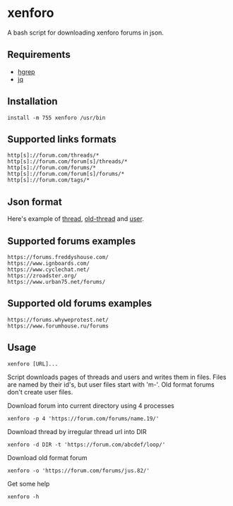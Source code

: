 # xenforo

A bash script for downloading xenforo forums in json.

## Requirements

 - [hgrep](https://github.com/TUVIMEN/hgrep)
 - [jq](https://github.com/stedolan/jq)

## Installation
    
    install -m 755 xenforo /usr/bin

## Supported links formats

    http[s]://forum.com/threads/*
    http[s]://forum.com/forum[s]/threads/*
    http[s]://forum.com/forums/*
    http[s]://forum.com/forum[s]/forums/*
    http[s]://forum.com/tags/*


## Json format

Here's example of [thread](thread-example.json), [old-thread](old-thread-example.json) and [user](user-example.json).

## Supported forums examples
    
    https://forums.freddyshouse.com/
    https://www.ignboards.com/
    https://www.cyclechat.net/
    https://zroadster.org/
    https://www.urban75.net/forums/

## Supported old forums examples

    https://forums.whyweprotest.net/
    https://www.forumhouse.ru/forums

## Usage

    xenforo [URL]...

Script downloads pages of threads and users and writes them in files. Files are named by their id's, but user files start with 'm-'. Old format forums don't create user files.

Download forum into current directory using 4 processes

    xenforo -p 4 'https://forum.com/forums/name.19/'

Download thread by irregular thread url into DIR 

    xenforo -d DIR -t 'https://forum.com/abcdef/loop/'

Download old format forum

    xenforo -o 'https://forum.com/forums/jus.82/'

Get some help

    xenforo -h

